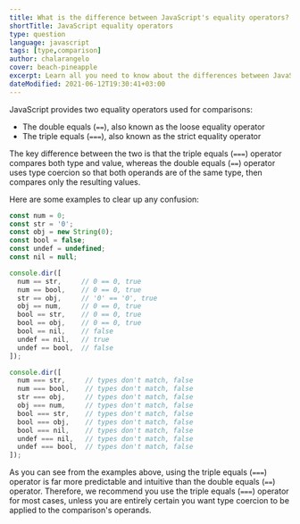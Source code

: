 ```yaml
---
title: What is the difference between JavaScript's equality operators?
shortTitle: JavaScript equality operators
type: question
language: javascript
tags: [type,comparison]
author: chalarangelo
cover: beach-pineapple
excerpt: Learn all you need to know about the differences between JavaScript's double equals and triple equals operators.
dateModified: 2021-06-12T19:30:41+03:00
---
```


JavaScript provides two equality operators used for comparisons:

- The double equals (`==`), also known as the loose equality operator
- The triple equals (`===`), also known as the strict equality operator

The key difference between the two is that the triple equals (`===`) operator compares both type and value, whereas the double equals (`==`) operator uses type coercion so that both operands are of the same type, then compares only the resulting values.

Here are some examples to clear up any confusion:

```js
const num = 0;
const str = '0';
const obj = new String(0);
const bool = false;
const undef = undefined;
const nil = null;

console.dir([
  num == str,     // 0 == 0, true
  num == bool,    // 0 == 0, true
  str == obj,     // '0' == '0', true
  obj == num,     // 0 == 0, true
  bool == str,    // 0 == 0, true
  bool == obj,    // 0 == 0, true
  bool == nil,    // false
  undef == nil,   // true
  undef == bool,  // false
]);

console.dir([
  num === str,     // types don't match, false
  num === bool,    // types don't match, false
  str === obj,     // types don't match, false
  obj === num,     // types don't match, false
  bool === str,    // types don't match, false
  bool === obj,    // types don't match, false
  bool === nil,    // types don't match, false
  undef === nil,   // types don't match, false
  undef === bool,  // types don't match, false
]);
```

As you can see from the examples above, using the triple equals (`===`) operator is far more predictable and intuitive than the double equals (`==`) operator. Therefore, we recommend you use the triple equals (`===`) operator for most cases, unless you are entirely certain you want type coercion to be applied to the comparison's operands.
